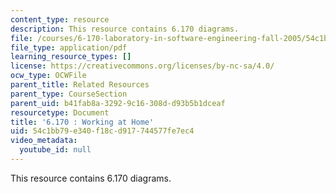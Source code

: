 ```yaml
---
content_type: resource
description: This resource contains 6.170 diagrams.
file: /courses/6-170-laboratory-in-software-engineering-fall-2005/54c1bb79e340f18cd917744577fe7ec4_6_170_diagrams.pdf
file_type: application/pdf
learning_resource_types: []
license: https://creativecommons.org/licenses/by-nc-sa/4.0/
ocw_type: OCWFile
parent_title: Related Resources
parent_type: CourseSection
parent_uid: b41fab8a-3292-9c16-308d-d93b5b1dceaf
resourcetype: Document
title: '6.170 : Working at Home'
uid: 54c1bb79-e340-f18c-d917-744577fe7ec4
video_metadata:
  youtube_id: null
---
```

This resource contains 6.170 diagrams.